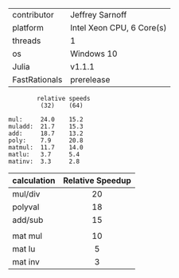 
|               |                  |
|---------------|------------------|
| contributor   | Jeffrey Sarnoff  |
| platform      | Intel Xeon CPU, 6 Core(s) |
| threads       | 1                |
| os            | Windows 10       |
| Julia         | v1.1.1           |
| FastRationals | prerelease       |
```
        relative speeds
         (32)    (64)

mul:     24.0    15.2
muladd:  21.7    15.3
add:     18.7    13.2
poly:    7.9     20.8
matmul:  11.7    14.0
matlu:   3.7     5.4
matinv:  3.3     2.8
```

|     calculation        |  Relative Speedup |
|:-----------------------|:-----------------:|
|      mul/div           |       20          |
|      polyval           |       18          |
|      add/sub           |       15          |
|                        |                   |
|      mat mul           |       10          |
|      mat lu            |        5          |
|      mat inv           |        3          |
